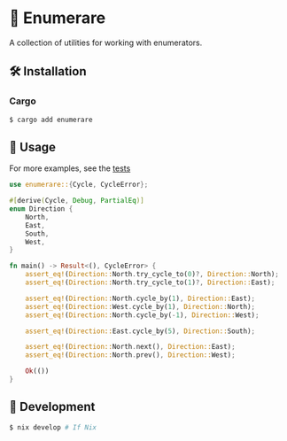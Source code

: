 # 🔢 Enumerare

A collection of utilities for working with enumerators.

## 🛠️ Installation

### Cargo

```sh
$ cargo add enumerare
```

## 📝 Usage

For more examples, see the [tests](./tests)

```rs
use enumerare::{Cycle, CycleError};

#[derive(Cycle, Debug, PartialEq)]
enum Direction {
    North,
    East,
    South,
    West,
}

fn main() -> Result<(), CycleError> {
    assert_eq!(Direction::North.try_cycle_to(0)?, Direction::North);
    assert_eq!(Direction::North.try_cycle_to(1)?, Direction::East);

    assert_eq!(Direction::North.cycle_by(1), Direction::East);
    assert_eq!(Direction::West.cycle_by(1), Direction::North);
    assert_eq!(Direction::North.cycle_by(-1), Direction::West);

    assert_eq!(Direction::East.cycle_by(5), Direction::South);

    assert_eq!(Direction::North.next(), Direction::East);
    assert_eq!(Direction::North.prev(), Direction::West);

    Ok(())
}
```

## 🧩 Development

```sh
$ nix develop # If Nix
```
